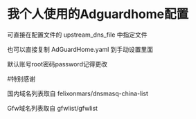 # 我个人使用的Adguardhome配置

可直接在配置文件的 upstream_dns_file 中指定文件

也可以直接复制 AdGuardHome.yaml 到手动设置里面

默认账号root密码password记得更改

#特别感谢

国内域名列表取自 felixonmars/dnsmasq-china-list

Gfw域名列表取自 gfwlist/gfwlist
